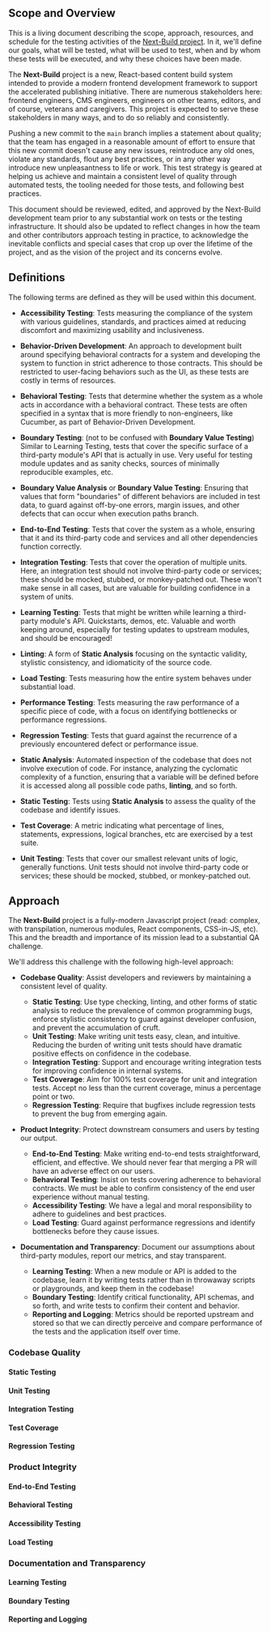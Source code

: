 ## Scope and Overview

This is a living document describing the scope, approach, resources, and schedule for the testing activities of the [Next-Build project](https://github.com/department-of-veterans-affairs/next-build/).  In it, we'll define our goals, what will be tested, what will be used to test, when and by whom these tests will be executed, and why these choices have been made.

The **Next-Build** project is a new, React-based content build system intended to provide a modern frontend development framework to support the accelerated publishing initiative.  There are numerous stakeholders here: frontend engineers, CMS engineers, engineers on other teams, editors, and of course, veterans and caregivers.  This project is expected to serve these stakeholders in many ways, and to do so reliably and consistently.

Pushing a new commit to the `main` branch implies a statement about quality; that the team has engaged in a reasonable amount of effort to ensure that this new commit doesn't cause any new issues, reintroduce any old ones, violate any standards, flout any best practices, or in any other way introduce new unpleasantness to life or work.  This test strategy is geared at helping us achieve and maintain a consistent level of quality through automated tests, the tooling needed for those tests, and following best practices.

This document should be reviewed, edited, and approved by the Next-Build development team prior to any substantial work on tests or the testing infrastructure.  It should also be updated to reflect changes in how the team and other contributors approach testing in practice, to acknowledge the inevitable conflicts and special cases that crop up over the lifetime of the project, and as the vision of the project and its concerns evolve.

## Definitions

The following terms are defined as they will be used within this document.

- **Accessibility Testing**: Tests measuring the compliance of the system with various guidelines, standards, and practices aimed at reducing discomfort and maximizing usability and inclusiveness.

- **Behavior-Driven Development**: An approach to development built around specifying behavioral contracts for a system and developing the system to function in strict adherence to those contracts.  This should be restricted to user-facing behaviors such as the UI, as these tests are costly in terms of resources.

- **Behavioral Testing**: Tests that determine whether the system as a whole acts in accordance with a behavioral contract.  These tests are often specified in a syntax that is more friendly to non-engineers, like Cucumber, as part of Behavior-Driven Development.

- **Boundary Testing**: (not to be confused with **Boundary Value Testing**) Similar to Learning Testing, tests that cover the specific surface of a third-party module's API that is actually in use.  Very useful for testing module updates and as sanity checks, sources of minimally reproducible examples, etc.

- **Boundary Value Analysis** or **Boundary Value Testing**: Ensuring that values that form "boundaries" of different behaviors are included in test data, to guard against off-by-one errors, margin issues, and other defects that can occur when execution paths branch.

- **End-to-End Testing**: Tests that cover the system as a whole, ensuring that it and its third-party code and services and all other dependencies function correctly.

- **Integration Testing**: Tests that cover the operation of multiple units.  Here, an integration test should not involve third-party code or services; these should be mocked, stubbed, or monkey-patched out.  These won't make sense in all cases, but are valuable for building confidence in a system of units.

- **Learning Testing**: Tests that might be written while learning a third-party module's API.  Quickstarts, demos, etc.  Valuable and worth keeping around, especially for testing updates to upstream modules, and should be encouraged!

- **Linting**: A form of **Static Analysis** focusing on the syntactic validity, stylistic consistency, and idiomaticity of the source code.

- **Load Testing**: Tests measuring how the entire system behaves under substantial load.

- **Performance Testing**: Tests measuring the raw performance of a specific piece of code, with a focus on identifying bottlenecks or performance regressions.

- **Regression Testing**: Tests that guard against the recurrence of a previously encountered defect or performance issue.

- **Static Analysis**: Automated inspection of the codebase that does not involve execution of code.  For instance, analyzing the cyclomatic complexity of a function, ensuring that a variable will be defined before it is accessed along all possible code paths, **linting**, and so forth.

- **Static Testing**: Tests using **Static Analysis** to assess the quality of the codebase and identify issues.

- **Test Coverage**: A metric indicating what percentage of lines, statements, expressions, logical branches, etc are exercised by a test suite.

- **Unit Testing**: Tests that cover our smallest relevant units of logic, generally functions.  Unit tests should not involve third-party code or services; these should be mocked, stubbed, or monkey-patched out.

## Approach

The **Next-Build** project is a fully-modern Javascript project (read: complex, with transpilation, numerous modules, React components, CSS-in-JS, etc).  This and the breadth and importance of its mission lead to a substantial QA challenge.

We'll address this challenge with the following high-level approach:

- **Codebase Quality**: Assist developers and reviewers by maintaining a consistent level of quality.
  - **Static Testing**: Use type checking, linting, and other forms of static analysis to reduce the prevalence of common programming bugs, enforce stylistic consistency to guard against developer confusion, and prevent the accumulation of cruft.
  - **Unit Testing**: Make writing unit tests easy, clean, and intuitive.  Reducing the burden of writing unit tests should have dramatic positive effects on confidence in the codebase.
  - **Integration Testing**: Support and encourage writing integration tests for improving confidence in internal systems.
  - **Test Coverage**: Aim for 100% test coverage for unit and integration tests.  Accept no less than the current coverage, minus a percentage point or two.
  - **Regression Testing**: Require that bugfixes include regression tests to prevent the bug from emerging again.

- **Product Integrity**: Protect downstream consumers and users by testing our output.
  - **End-to-End Testing**: Make writing end-to-end tests straightforward, efficient, and effective.  We should never fear that merging a PR will have an adverse effect on our users.
  - **Behavioral Testing**: Insist on tests covering adherence to behavioral contracts.  We must be able to confirm consistency of the end user experience without manual testing.
  - **Accessibility Testing**: We have a legal and moral responsibility to adhere to guidelines and best practices.
  - **Load Testing**: Guard against performance regressions and identify bottlenecks before they cause issues.

- **Documentation and Transparency**: Document our assumptions about third-party modules, report our metrics, and stay transparent.
  - **Learning Testing**: When a new module or API is added to the codebase, learn it by writing tests rather than in throwaway scripts or playgrounds, and keep them in the codebase!
  - **Boundary Testing**: Identify critical functionality, API schemas, and so forth, and write tests to confirm their content and behavior.
  - **Reporting and Logging**: Metrics should be reported upstream and stored so that we can directly perceive and compare performance of the tests and the application itself over time.

### Codebase Quality

#### Static Testing

#### Unit Testing

#### Integration Testing

#### Test Coverage

#### Regression Testing

### Product Integrity

#### End-to-End Testing

#### Behavioral Testing

#### Accessibility Testing

#### Load Testing

### Documentation and Transparency

#### Learning Testing

#### Boundary Testing

#### Reporting and Logging

